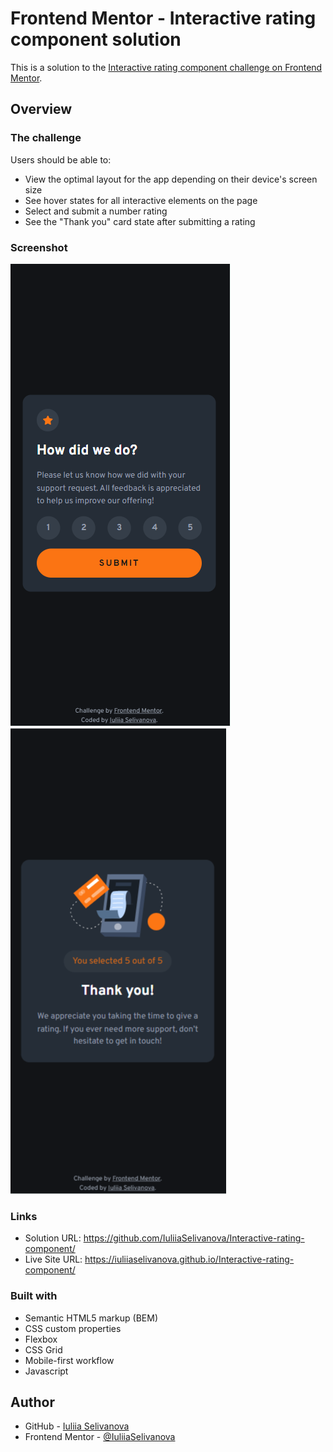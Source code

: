 # Frontend Mentor - Interactive rating component solution

This is a solution to the [Interactive rating component challenge on Frontend Mentor](https://www.frontendmentor.io/challenges/interactive-rating-component-koxpeBUmI).

## Overview

### The challenge

Users should be able to:

- View the optimal layout for the app depending on their device's screen size
- See hover states for all interactive elements on the page
- Select and submit a number rating
- See the "Thank you" card state after submitting a rating

### Screenshot

![mobile - 1 screen](image-2.png)<br>
![mobile - 2 screen](image-1.png)

### Links

- Solution URL: https://github.com/IuliiaSelivanova/Interactive-rating-component/
- Live Site URL: https://iuliiaselivanova.github.io/Interactive-rating-component/

### Built with

- Semantic HTML5 markup (BEM)
- CSS custom properties
- Flexbox
- CSS Grid
- Mobile-first workflow
- Javascript

## Author

- GitHub - [Iuliia Selivanova](https://github.com/IuliiaSelivanova)
- Frontend Mentor - [@IuliiaSelivanova](https://www.frontendmentor.io/profile/IuliiaSelivanova)
